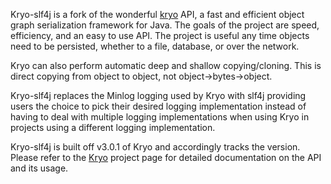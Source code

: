 Kryo-slf4j is a fork of the wonderful [kryo](https://github.com/EsotericSoftware/kryo) API, a fast and efficient object graph serialization framework for Java. The goals of the project are speed, efficiency, and an easy to use API. The project is useful any time objects need to be persisted, whether to a file, database, or over the network.

Kryo can also perform automatic deep and shallow copying/cloning. This is direct copying from object to object, not object->bytes->object.

Kryo-slf4j replaces the Minlog logging used by Kryo with slf4j providing users the choice to pick their desired logging implementation instead of having to deal with multiple logging implementations when using Kryo in projects using a different logging implementation.

Kryo-slf4j is built off v3.0.1 of Kryo and accordingly tracks the version. Please refer to the [Kryo](https://github.com/EsotericSoftware/kryo) project page for detailed documentation on the API and its usage.

